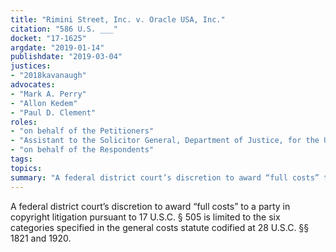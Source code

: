 ```yaml
---
title: "Rimini Street, Inc. v. Oracle USA, Inc."
citation: "586 U.S. ___"
docket: "17-1625"
argdate: "2019-01-14"
publishdate: "2019-03-04"
justices:
- "2018kavanaugh"
advocates:
- "Mark A. Perry"
- "Allon Kedem"
- "Paul D. Clement"
roles:
- "on behalf of the Petitioners"
- "Assistant to the Solicitor General, Department of Justice, for the United States, as amicus curiae, supporting the Petitioners"
- "on behalf of the Respondents"
tags:
topics:
summary: "A federal district court’s discretion to award “full costs” to a party in copyright litigation pursuant to 17 U.S.C. § 505 is limited to the six categories specified in the general costs statute codified at 28 U.S.C. §§ 1821 and 1920."
---
```

A federal district court’s discretion to award “full costs” to a party in copyright litigation pursuant to 17 U.S.C. § 505 is limited to the six categories specified in the general costs statute codified at 28 U.S.C. §§ 1821 and 1920.